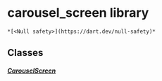 


# carousel_screen library






    *[<Null safety>](https://dart.dev/null-safety)*





## Classes

##### [CarouselScreen](../smeup_screens_test_carousel_screen/CarouselScreen-class.md)



 















